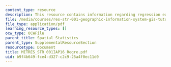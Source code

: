 ```yaml
---
content_type: resource
description: This resource contains information regarding regression exercise.
file: /media/courses/res-str-001-geographic-information-system-gis-tutorial-january-iap-2016/b9f4b649fce4d327c2c925a4f0ec11d0_MITRES_STR_001IAP16_Regre.pdf
file_type: application/pdf
learning_resource_types: []
ocw_type: OCWFile
parent_title: Spatial Statistics
parent_type: SupplementalResourceSection
resourcetype: Document
title: MITRES_STR_001IAP16_Regre.pdf
uid: b9f4b649-fce4-d327-c2c9-25a4f0ec11d0
---
```

